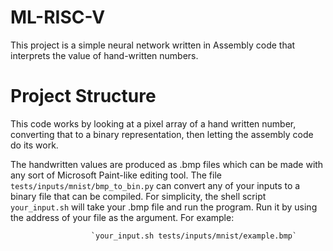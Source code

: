 # ML-RISC-V

This project is a simple neural network written in Assembly code that interprets the value of hand-written numbers. 

# Project Structure

This code works by looking at a pixel array of a hand written number, converting that to a binary representation, then letting the assembly code do its work. 

The handwritten values are produced as .bmp files which can be made with any sort of Microsoft Paint-like editing tool. The file `tests/inputs/mnist/bmp_to_bin.py` can convert any of your inputs to a binary file that can be compiled. For simplicity, the shell script `your_input.sh` will take your .bmp file and run the program. Run it by using the address of your file as the argument. For example:

                      `your_input.sh tests/inputs/mnist/example.bmp`

